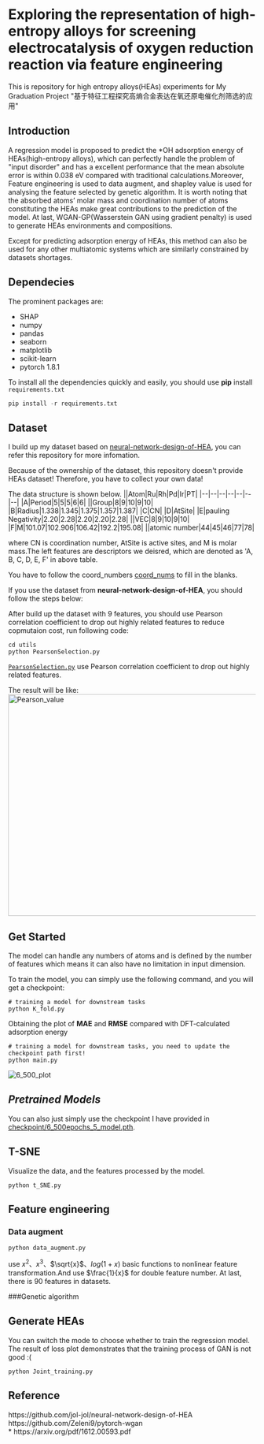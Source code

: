 # Exploring the representation of high-entropy alloys for screening electrocatalysis of oxygen reduction reaction via feature engineering

This is repository for high entropy alloys(HEAs) experiments for My Graduation Project "基于特征工程探究高熵合金表达在氧还原电催化剂筛选的应用"

## Introduction
A regression model is proposed to predict the *OH adsorption energy of HEAs(high-entropy alloys), which can perfectly handle the problem of "input disorder" and has a excellent performance that the mean absolute error is within 0.038 eV compared with traditional calculations.Moreover, Feature engineering is used to data augment, and shapley value is used for analysing the feature selected by genetic algorithm. It is worth noting that the absorbed atoms’ molar mass and coordination number of atoms constituting the HEAs make great contributions to the prediction of the model. At last, WGAN-GP(Wasserstein GAN using gradient penalty) is used to generate HEAs environments and compositions.

Except for predicting adsorption energy of HEAs, this method can also be used for any other multiatomic systems which are similarly constrained by datasets shortages.

## Dependecies
The prominent packages are:
* SHAP
* numpy
* pandas
* seaborn
* matplotlib
* scikit-learn
* pytorch 1.8.1

To install all the dependencies quickly and easily, you should use __pip__ install `requirements.txt`
```python
pip install -r requirements.txt
```

## Dataset
I build up my dataset based on [neural-network-design-of-HEA](https://github.com/jol-jol/neural-network-design-of-HEA), you can refer this repository for more infomation.

Because of the ownership of the dataset, this repository doesn't provide HEAs dataset! Therefore, you have to collect your own data!

The data structure is shown below.
||Atom|Ru|Rh|Pd|Ir|PT|
|--|--|--|--|--|--|--|
|A|Period|5|5|5|6|6|
||Group|8|9|10|9|10|
|B|Radius|1.338|1.345|1.375|1.357|1.387|
|C|CN|
|D|AtSite|
|E|pauling Negativity|2.20|2.28|2.20|2.20|2.28|
||VEC|8|9|10|9|10|
|F|M|101.07|102.906|106.42|192.2|195.08|
||atomic number|44|45|46|77|78|

where CN is coordination number, AtSite is active sites, and M is molar mass.The left features are descriptors we deisred, which are denoted as 'A, B, C, D, E, F' in above table.

You have to follow the coord_numbers <a href="HEA4ORR\data\coord_nums.csv">coord_nums</a> to fill in the blanks. 

If you use the dataset from __neural-network-design-of-HEA__, you should follow the steps below:

After build up the dataset with 9 features, you should use Pearson correlation coefficient to drop out highly related features to reduce copmutaion cost, run following code:
```
cd utils
python PearsonSelection.py
```
<a href="utils/PearsonSelection.py">`PearsonSelection.py`</a> use Pearson correlation coefficient to drop out highly related features.



The result will be like:
<img src="HEA4ORR/misc/Pearson_value.svg" width = "600" height = "450" alt="Pearson_value" />


## Get Started
The model can handle any numbers of atoms and is defined by the number of features which means it can also have no limitation in input dimension.

To train the model, you can simply use the following command, and you will get a checkpoint:
```
# training a model for downstream tasks
python K_fold.py
```

Obtaining the plot of __MAE__ and __RMSE__ compared with DFT-calculated adsorption energy

```
# training a model for downstream tasks, you need to update the checkpoint path first! 
python main.py
```
![6_500_plot](https://user-images.githubusercontent.com/71449089/163707875-e0862e04-4405-4b16-805e-d58973e49797.svg)


*Pretrained Models*
 ---
You can also just simply use the checkpoint I have provided in <a href="HEA4ORR/checkpoint">checkpoint/6_500epochs_5_model.pth</a>.

## T-SNE
Visualize the data, and the features processed by the model. 
```
python t_SNE.py
```

## Feature engineering
### Data augment
```
python data_augment.py
```
use $x^2$、$x^3$、$\sqrt{x}$、$log(1+x)$ basic functions to nonlinear feature transformation.And use $\frac{1}{x}$ for double feature number. At last, there is 90 features in datasets.

###Genetic algorithm


## Generate HEAs
You can switch the mode to choose whether to train the regression model. The result of loss plot demonstrates that the training process of GAN is not good :(
```
python Joint_training.py
```


## Reference
<div id="refer-anchor-1"></div>
https://github.com/jol-jol/neural-network-design-of-HEA
<div id="refer-anchor-2"></div>
https://github.com/Zeleni9/pytorch-wgan
<div id="refer-anchor-3"></div>
* https://arxiv.org/pdf/1612.00593.pdf
